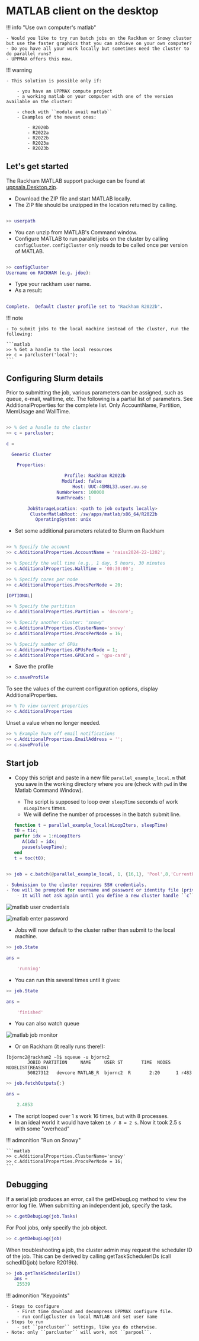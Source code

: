 # MATLAB client on the desktop

!!! info "Use own computer's matlab"

    - Would you like to try run batch jobs on the Rackham or Snowy cluster but use the faster graphics that you can achieve on your own computer?
    - Do you have all your work locally but sometimes need the cluster to do parallel runs?
    - UPPMAX offers this now.

!!! warning

    - This solution is possible only if:
    
        - you have an UPPMAX compute project
        - a working matlab on your computer with one of the version available on the cluster:

        - check with ``module avail matlab``
        - Examples of the newest ones:

            - R2020b
            - R2022a
            - R2022b
            - R2023a
            - R2023b

## Let's get started

The Rackham MATLAB support package can be found at [uppsala.Desktop.zip](https://github.com/UPPMAX/UPPMAX-documentation/raw/main/docs/software/files/matlab/uppsala.Desktop.zip).

- Download the ZIP file and start MATLAB locally.
- The ZIP file should be unzipped in the location returned by calling.

```matlab

>> userpath
```

- You can unzip from MATLAB's Command window.
- Configure MATLAB to run parallel jobs on the cluster by calling ``configCluster``. ``configCluster`` only needs to be called once per version of MATLAB.

```matlab

>> configCluster
Username on RACKHAM (e.g. jdoe):
```

- Type your rackham user name.
- As a result:

```matlab
   
Complete.  Default cluster profile set to "Rackham R2022b".
```

!!! note

    - To submit jobs to the local machine instead of the cluster, run the following:

    ```matlab
    >> % Get a handle to the local resources
    >> c = parcluster('local');
    ```

## Configuring Slurm details

Prior to submitting the job, various parameters can be assigned, such as queue, e-mail, walltime, etc.  The following is a partial list of parameters.  See AdditionalProperties for the complete list.  Only AccountName, Partition, MemUsage and WallTime.

```matlab

>> % Get a handle to the cluster
>> c = parcluster;

c = 

  Generic Cluster

    Properties: 

                      Profile: Rackham R2022b
                     Modified: false
                         Host: UUC-4GM8L33.user.uu.se
                   NumWorkers: 100000
                   NumThreads: 1

        JobStorageLocation: <path to job outputs locally>
         ClusterMatlabRoot: /sw/apps/matlab/x86_64/R2022b
           OperatingSystem: unix
```

- Set some additional parameters related to Slurm on Rackham

```matlab

>> % Specify the account
>> c.AdditionalProperties.AccountName = 'naiss2024-22-1202';

>> % Specify the wall time (e.g., 1 day, 5 hours, 30 minutes
>> c.AdditionalProperties.WallTime = '00:30:00';

>> % Specify cores per node
>> c.AdditionalProperties.ProcsPerNode = 20;

[OPTIONAL]

>> % Specify the partition
>> c.AdditionalProperties.Partition = 'devcore';

>> % Specify another cluster: 'snowy'
>> c.AdditionalProperties.ClusterName='snowy'
>> c.AdditionalProperties.ProcsPerNode = 16;

>> % Specify number of GPUs
>> c.AdditionalProperties.GPUsPerNode = 1;
>> c.AdditionalProperties.GPUCard = 'gpu-card';
```

- Save the profile

```matlab
>> c.saveProfile
```

To see the values of the current configuration options, display AdditionalProperties.

```matlab
>> % To view current properties
>> c.AdditionalProperties
```

Unset a value when no longer needed.

```matlab
>> % Example Turn off email notifications
>> c.AdditionalProperties.EmailAddress = '';
>> c.saveProfile
```

## Start job

- Copy this script and paste in a new file ``parallel_example_local.m`` that you save in the working directory where you are (check with ``pwd`` in the Matlab Command Window).

    - The script is supposed to loop over ``sleepTime`` seconds of work ``nLoopIters`` times.
    - We will define the number of processes in the batch submit line.

```matlab
   function t = parallel_example_local(nLoopIters, sleepTime)
   t0 = tic;
   parfor idx = 1:nLoopIters
      A(idx) = idx;
      pause(sleepTime);
   end
   t = toc(t0);
```

```matlab

>> job = c.batch(@parallel_example_local, 1, {16,1}, 'Pool',8,'CurrentFolder','.');

- Submission to the cluster requires SSH credentials. 
- You will be prompted for username and password or identity file (private key). 
    - It will not ask again until you define a new cluster handle ``c`` or in next session.
```

![matlab user credentials](./img/matlab_usercred.PNG)

![matlab enter password](./img/matlab_enterpasswd.PNG)

- Jobs will now default to the cluster rather than submit to the local machine.

```matlab
>> job.State

ans =

    'running'
```

- You can run this several times until it gives:

```matlab
>> job.State

ans =

    'finished'
```

- You can also watch queue

![matlab job monitor](./img/matlab_jobmonitor.PNG)

- Or on Rackham (it really runs there!):

```console
[bjornc2@rackham2 ~]$ squeue -u bjornc2
        JOBID PARTITION     NAME     USER ST       TIME  NODES NODELIST(REASON)
        50827312   devcore MATLAB_R  bjornc2  R       2:20      1 r483
```

```matlab
>> job.fetchOutputs{:}

ans =

    2.4853
```

- The script looped over 1 s work 16 times, but with 8 processes.
- In an ideal world it would have taken ``16 / 8 = 2 s``. Now it took 2.5 s with some "overhead"

!!! admonition "Run on Snowy"

    ```matlab
    >> c.AdditionalProperties.ClusterName='snowy'
    >> c.AdditionalProperties.ProcsPerNode = 16;
    ```
    
## Debugging

If a serial job produces an error, call the getDebugLog method to view the error log file.  When submitting an independent job, specify the task.

```matlab
>> c.getDebugLog(job.Tasks)
```

For Pool jobs, only specify the job object.

```matlab
>> c.getDebugLog(job)
```

When troubleshooting a job, the cluster admin may request the scheduler ID of the job.  This can be derived by calling getTaskSchedulerIDs (call schedID(job) before R2019b).

```matlab
>> job.getTaskSchedulerIDs()
   ans = 
    25539
```

!!! admonition "Keypoints"

    - Steps to configure
        - First time download and decompress UPPMAX configure file.
        - run configCluster on local MATLAB and set user name
    - Steps to run
        - set ``parcluster`` settings, like you do otherwise.
    - Note: only ``parcluster`` will work, not ``parpool``.
